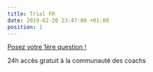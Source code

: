 ```yaml
---
title: Trial FR
date: 2019-02-20 23:47:00 +01:00
position: 1
---
```


<div class="btn-cta"><a href="trial-fr">Posez votre 1ère question !</a></div>

24h accès gratuit à la communauté des coachs
